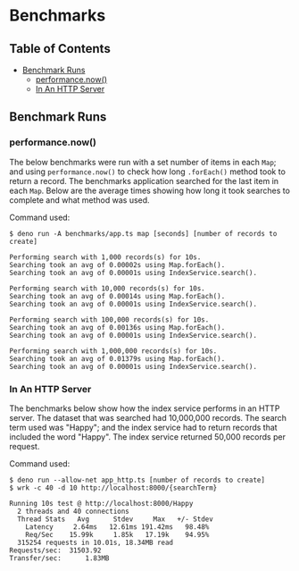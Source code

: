 
# Benchmarks

## Table of Contents

* [Benchmark Runs](#benchmark-runs)
    * [performance.now()](#performance-now)
    * [In An HTTP Server](#in-an-http-server)

## Benchmark Runs

### performance.now()

The below benchmarks were run with a set number of items in each `Map`; and using `performance.now()` to check how long `.forEach()` method took to return a record. The benchmarks application searched for the last item in each `Map`. Below are the average times showing how long it took searches to complete and what method was used.

Command used:

```
$ deno run -A benchmarks/app.ts map [seconds] [number of records to create]
```

```
Performing search with 1,000 records(s) for 10s.
Searching took an avg of 0.00002s using Map.forEach().
Searching took an avg of 0.00001s using IndexService.search().

Performing search with 10,000 records(s) for 10s.
Searching took an avg of 0.00014s using Map.forEach().
Searching took an avg of 0.00001s using IndexService.search().

Performing search with 100,000 records(s) for 10s.
Searching took an avg of 0.00136s using Map.forEach().
Searching took an avg of 0.00001s using IndexService.search().

Performing search with 1,000,000 records(s) for 10s.
Searching took an avg of 0.01379s using Map.forEach().
Searching took an avg of 0.00001s using IndexService.search().
```

### In An HTTP Server

The benchmarks below show how the index service performs in an HTTP server. The dataset that was searched had 10,000,000 records. The search term used was "Happy"; and the index service had to return records that included the word "Happy". The index service returned 50,000 records per request.

Command used:

```
$ deno run --allow-net app_http.ts [number of records to create]
$ wrk -c 40 -d 10 http://localhost:8000/{searchTerm}
```

```
Running 10s test @ http://localhost:8000/Happy
  2 threads and 40 connections
  Thread Stats   Avg      Stdev     Max   +/- Stdev
    Latency     2.64ms   12.61ms 191.42ms   98.48%
    Req/Sec    15.99k     1.85k   17.19k    94.95%
  315254 requests in 10.01s, 18.34MB read
Requests/sec:  31503.92
Transfer/sec:      1.83MB
```
